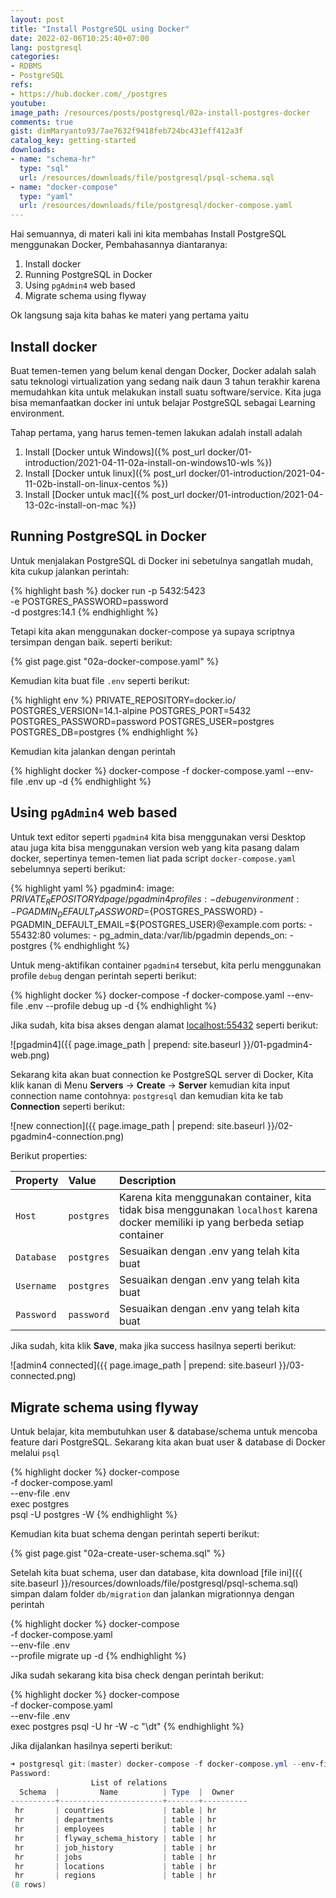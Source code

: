 ```yaml
---
layout: post
title: "Install PostgreSQL using Docker"
date: 2022-02-06T10:25:40+07:00
lang: postgresql
categories:
- RDBMS
- PostgreSQL
refs: 
- https://hub.docker.com/_/postgres
youtube: 
image_path: /resources/posts/postgresql/02a-install-postgres-docker
comments: true
gist: dimMaryanto93/7ae7632f9418feb724bc431eff412a3f
catalog_key: getting-started
downloads: 
- name: "schema-hr"
  type: "sql"
  url: /resources/downloads/file/postgresql/psql-schema.sql
- name: "docker-compose"
  type: "yaml"
  url: /resources/downloads/file/postgresql/docker-compose.yaml
---
```


Hai semuannya, di materi kali ini kita membahas Install PostgreSQL menggunakan Docker, Pembahasannya diantaranya:

1. Install docker
2. Running PostgreSQL in Docker
3. Using `pgAdmin4` web based
4. Migrate schema using flyway

Ok langsung saja kita bahas ke materi yang pertama yaitu

## Install docker

Buat temen-temen yang belum kenal dengan Docker, Docker adalah salah satu teknologi virtualization yang sedang naik daun 3 tahun terakhir karena memudahkan kita untuk melakukan install suatu software/service. Kita juga bisa memanfaatkan docker ini untuk belajar PostgreSQL sebagai Learning environment.

Tahap pertama, yang harus temen-temen lakukan adalah install adalah

1. Install [Docker untuk Windows]({% post_url docker/01-introduction/2021-04-11-02a-install-on-windows10-wls %})
2. Install [Docker untuk linux]({% post_url docker/01-introduction/2021-04-11-02b-install-on-linux-centos %})
3. Install [Docker untuk mac]({% post_url docker/01-introduction/2021-04-13-02c-install-on-mac %})

## Running PostgreSQL in Docker

Untuk menjalakan PostgreSQL di Docker ini sebetulnya sangatlah mudah, kita cukup jalankan perintah:

{% highlight bash %}
docker run -p 5432:5423 \
  -e POSTGRES_PASSWORD=password \
  -d postgres:14.1
{% endhighlight %}

Tetapi kita akan menggunakan docker-compose ya supaya scriptnya tersimpan dengan baik. seperti berikut:

{% gist page.gist "02a-docker-compose.yaml" %}

Kemudian kita buat file `.env` seperti berikut:

{% highlight env %}
PRIVATE_REPOSITORY=docker.io/
POSTGRES_VERSION=14.1-alpine
POSTGRES_PORT=5432
POSTGRES_PASSWORD=password
POSTGRES_USER=postgres
POSTGRES_DB=postgres
{% endhighlight %}

Kemudian kita jalankan dengan perintah

{% highlight docker %}
docker-compose -f docker-compose.yaml --env-file .env up -d
{% endhighlight %}

## Using `pgAdmin4` web based

Untuk text editor seperti `pgadmin4` kita bisa menggunakan versi Desktop atau juga kita bisa menggunakan version web yang kita pasang dalam docker, sepertinya temen-temen liat pada script `docker-compose.yaml` sebelumnya seperti berikut:

{% highlight yaml %}
pgadmin4:
  image: ${PRIVATE_REPOSITORY}dpage/pgadmin4
  profiles:
    - debug
  environment:
    - PGADMIN_DEFAULT_PASSWORD=${POSTGRES_PASSWORD}
    - PGADMIN_DEFAULT_EMAIL=${POSTGRES_USER}@example.com
  ports:
    - 55432:80
  volumes:
    - pg_admin_data:/var/lib/pgadmin
  depends_on:
    - postgres
{% endhighlight %}

Untuk meng-aktifikan container `pgadmin4` tersebut, kita perlu menggunakan profile `debug` dengan perintah seperti berikut:

{% highlight docker %}
docker-compose -f docker-compose.yaml --env-file .env --profile debug up -d
{% endhighlight %}

Jika sudah, kita bisa akses dengan alamat [localhost:55432](http://localhost:55432) seperti berikut:

![pgadmin4]({{ page.image_path | prepend: site.baseurl }}/01-pgadmin4-web.png)

Sekarang kita akan buat connection ke PostgreSQL server di Docker, Kita klik kanan di Menu **Servers** -> **Create** -> **Server** kemudian kita input connection name contohnya: `postgresql` dan kemudian kita ke tab **Connection** seperti berikut:

![new connection]({{ page.image_path | prepend: site.baseurl }}/02-pgadmin4-connection.png)

Berikut properties:

| Property    | Value       | Description     |
| :---        | :---        | :---            |
| `Host`      | `postgres`  | Karena kita menggunakan container, kita tidak bisa menggunakan `localhost` karena docker memiliki ip yang berbeda setiap container |
| `Database`  | `postgres`  | Sesuaikan dengan .env yang telah kita buat |
| `Username`  | `postgres`  | Sesuaikan dengan .env yang telah kita buat |
| `Password`  | `password`  | Sesuaikan dengan .env yang telah kita buat |

Jika sudah, kita klik **Save**, maka jika success hasilnya seperti berikut:

![admin4 connected]({{ page.image_path | prepend: site.baseurl }}/03-connected.png)

## Migrate schema using flyway

Untuk belajar, kita membutuhkan user & database/schema untuk mencoba feature dari PostgreSQL. Sekarang kita akan buat user & database di Docker melalui `psql`

{% highlight docker %}
docker-compose \
  -f docker-compose.yaml \
  --env-file .env \
  exec postgres \
  psql -U postgres -W 
{% endhighlight %}

Kemudian kita buat schema dengan perintah seperti berikut:

{% gist page.gist "02a-create-user-schema.sql" %}

Setelah kita buat schema, user dan database, kita download [file ini]({{ site.baseurl }}/resources/downloads/file/postgresql/psql-schema.sql) simpan dalam folder `db/migration` dan jalankan migrationnya dengan perintah

{% highlight docker %}
docker-compose \
-f docker-compose.yaml \
--env-file .env \
--profile migrate up -d
{% endhighlight %}

Jika sudah sekarang kita bisa check dengan perintah berikut:

{% highlight docker %}
docker-compose \
-f docker-compose.yaml \
--env-file .env \
exec postgres psql -U hr -W -c "\dt"
{% endhighlight %}

Jika dijalankan hasilnya seperti berikut:

```powershell
➜ postgresql git:(master) docker-compose -f docker-compose.yml --env-file .env exec postgres psql -U hr -W -c "\dt"
Password:
                  List of relations
  Schema  |         Name          | Type  |  Owner
----------+-----------------------+-------+----------
 hr       | countries             | table | hr
 hr       | departments           | table | hr
 hr       | employees             | table | hr
 hr       | flyway_schema_history | table | hr
 hr       | job_history           | table | hr
 hr       | jobs                  | table | hr
 hr       | locations             | table | hr
 hr       | regions               | table | hr
(8 rows)
```